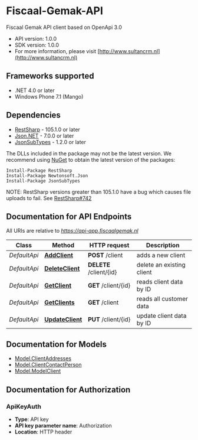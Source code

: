 # Fiscaal-Gemak-API

Fiscaal Gemak API client based on OpenApi 3.0

- API version: 1.0.0
- SDK version: 1.0.0
- For more information, please visit [http://www.sultancrm.nl](http://www.sultancrm.nl)

<a name="frameworks-supported"></a>
## Frameworks supported
- .NET 4.0 or later
- Windows Phone 7.1 (Mango)

<a name="dependencies"></a>
## Dependencies
- [RestSharp](https://www.nuget.org/packages/RestSharp) - 105.1.0 or later
- [Json.NET](https://www.nuget.org/packages/Newtonsoft.Json/) - 7.0.0 or later
- [JsonSubTypes](https://www.nuget.org/packages/JsonSubTypes/) - 1.2.0 or later

The DLLs included in the package may not be the latest version. We recommend using [NuGet](https://docs.nuget.org/consume/installing-nuget) to obtain the latest version of the packages:
```
Install-Package RestSharp
Install-Package Newtonsoft.Json
Install-Package JsonSubTypes
```
NOTE: RestSharp versions greater than 105.1.0 have a bug which causes file uploads to fail. See [RestSharp#742](https://github.com/restsharp/RestSharp/issues/742)

<a name="documentation-for-api-endpoints"></a>
## Documentation for API Endpoints

All URIs are relative to *https://api-app.fiscaalgemak.nl*

Class | Method | HTTP request | Description
------------ | ------------- | ------------- | -------------
*DefaultApi* | [**AddClient**](docs/DefaultApi.md#addclient) | **POST** /client | adds a new client
*DefaultApi* | [**DeleteClient**](docs/DefaultApi.md#deleteclient) | **DELETE** /client/{id} | delete an existing client
*DefaultApi* | [**GetClient**](docs/DefaultApi.md#getclient) | **GET** /client/{id} | reads client data by ID
*DefaultApi* | [**GetClients**](docs/DefaultApi.md#getclients) | **GET** /client | reads all customer data
*DefaultApi* | [**UpdateClient**](docs/DefaultApi.md#updateclient) | **PUT** /client/{id} | update client data by ID

<a name="documentation-for-models"></a>
## Documentation for Models

 - [Model.ClientAddresses](docs/ClientAddresses.md)
 - [Model.ClientContactPerson](docs/ClientContactPerson.md)
 - [Model.ModelClient](docs/ModelClient.md)

<a name="documentation-for-authorization"></a>
## Documentation for Authorization

<a name="ApiKeyAuth"></a>
### ApiKeyAuth

- **Type**: API key
- **API key parameter name**: Authorization
- **Location**: HTTP header

<meta name="google-site-verification" content="FdqFTjXOfR5wNXa5SdWI1xyQMRnCM90Po5eP6X51O28" />

